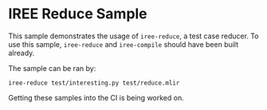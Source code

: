 # IREE Reduce Sample

This sample demonstrates the usage of `iree-reduce`, a test case reducer. To
use this sample, `iree-reduce` and `iree-compile` should have been built
already.

The sample can be ran by:

```
iree-reduce test/interesting.py test/reduce.mlir
```

Getting these samples into the CI is being worked on.
